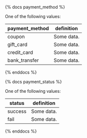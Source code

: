 {% docs payment_method %}
	
One of the following values: 

| payment_method | definition                                       |
|----------------|--------------------------------------------------|
| coupon         | Some data.                                       |
| gift_card      | Some data.                                       |
| credit_card    | Some data.                                       |
| bank_transfer  | Some data.                                       |

{% enddocs %}

{% docs payment_status %}
	
One of the following values: 

| status         | definition                                       |
|----------------|--------------------------------------------------|
| success        | Some data.                                       |
| fail           | Some data.                                       |

{% enddocs %}
